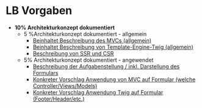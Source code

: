 # LB Vorgaben

- **10% Architekturkonzept dokumentiert**
    - 5 %Architekturkonzept dokumentiert - allgemein
        - [Beinhaltet Beschreibung des MVCs (allgemein)](MD/MVC.md)
        - [Beinhaltet Beschreibung von Template-Engine-Twig (allgemein)](MD/TWIG.md)
        - [Beschreibung von SSR und CSR](MD/CSRUNDSSR.md)
    - 5% Architekturkonzept dokumentiert - angewendet
        - [Beschreibung der Aufgabenstellung / inkl. Darstellung des Formulars](MD/ARCHITEKTURKONZEPT.md)
        - [Konkreter Vorschlag Anwendung von MVC auf Formular (welche Controller/Views/Models)](MD/ARCHITEKTURKONZEPT.md)
        - [Konkreter Vorschlag Anwendung Twig auf Formular (Footer/Header/etc.)](MD/ARCHITEKTURKONZEPT.md)
